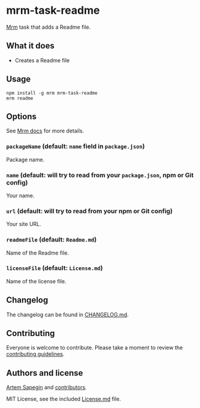 <!-- Readme file -->

# mrm-task-readme

[Mrm](https://github.com/sapegin/mrm) task that adds a Readme file.

## What it does

- Creates a Readme file

## Usage

```
npm install -g mrm mrm-task-readme
mrm readme
```

## Options

See [Mrm docs](../../docs/Getting_started.md) for more details.

### `packageName` (default: `name` field in `package.json`)

Package name.

### `name` (default: will try to read from your `package.json`, npm or Git config)

Your name.

### `url` (default: will try to read from your npm or Git config)

Your site URL.

### `readmeFile` (default: `Readme.md`)

Name of the Readme file.

### `licenseFile` (default: `License.md`)

Name of the license file.

## Changelog

The changelog can be found in [CHANGELOG.md](CHANGELOG.md).

## Contributing

Everyone is welcome to contribute. Please take a moment to review the [contributing guidelines](../../Contributing.md).

## Authors and license

[Artem Sapegin](https://sapegin.me) and [contributors](https://github.com/sapegin/mrm/graphs/contributors).

MIT License, see the included [License.md](License.md) file.
